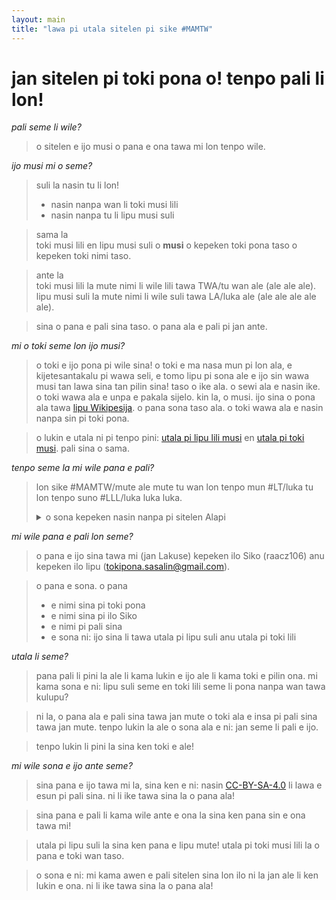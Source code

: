 ```yaml
---
layout: main
title: "lawa pi utala sitelen pi sike #MAMTW"
---
```


# jan sitelen pi toki pona o! tenpo pali li lon!

*pali seme li wile?*

> o sitelen e ijo musi o pana e ona tawa mi lon tenpo wile.

*ijo musi mi o seme?*

> suli la nasin tu li lon!
> - nasin nanpa wan li toki musi lili
> - nasin nanpa tu li lipu musi suli

> sama la <br>
> toki musi lili en lipu musi suli o **musi** o kepeken toki pona taso o kepeken toki nimi taso. 

> ante la <br>
> toki musi lili la mute nimi li wile lili tawa TWA/tu wan ale (ale ale ale). <br>
> lipu musi suli la mute nimi li wile suli tawa LA/luka ale (ale ale ale ale ale). 

> sina o pana e pali sina taso. o pana ala e pali pi jan ante. 

*mi o toki seme lon ijo musi?*

> o toki e ijo pona pi wile sina!
> o toki e ma nasa mun pi lon ala, e kijetesantakalu pi wawa seli, e tomo lipu pi sona ale e ijo sin wawa musi tan lawa sina tan pilin sina!
> taso o ike ala. o sewi ala e nasin ike. o toki wawa ala e unpa e pakala sijelo.
> kin la, o musi. ijo sina o pona ala tawa [lipu Wikipesija](https://wikipesija.org/wiki/lipu_open). o pana sona taso ala. o toki wawa ala e nasin nanpa sin pi toki pona. 

> o lukin e utala ni pi tenpo pini: [utala pi lipu lili musi](/mamt/lipu-lili/) en [utala pi toki musi](/mam/toki-musi-lili). pali sina o sama. 

*tenpo seme la mi wile pana e pali?*

> lon sike #MAMTW/mute ale mute tu wan lon tenpo mun #LT/luka tu lon tenpo suno #LLL/luka luka luka.
>   <details><summary>o sona kepeken nasin nanpa pi sitelen Alapi</summary> 2023-07-15 </details>

*mi wile pana e pali lon seme?*

> o pana e ijo sina tawa mi (jan Lakuse) kepeken ilo Siko (raacz106) anu kepeken ilo lipu (tokipona.sasalin@gmail.com).

> o pana e sona. o pana 
> - e nimi sina pi toki pona
> - e nimi sina pi ilo Siko
> - e nimi pi pali sina
> - e sona ni: ijo sina li tawa utala pi lipu suli anu utala pi toki lili

*utala li seme?*

> pana pali li pini la ale li kama lukin e ijo ale li kama toki e pilin ona. mi kama sona e ni: lipu suli seme en toki lili seme li pona nanpa wan tawa kulupu?

> ni la, o pana ala e pali sina tawa jan mute o toki ala e insa pi pali sina tawa jan mute. tenpo lukin la ale o sona ala e ni: jan seme li pali e ijo.

> tenpo lukin li pini la sina ken toki e ale!

*mi wile sona e ijo ante seme?*

> sina pana e ijo tawa mi la, sina ken e ni: nasin [CC-BY-SA-4.0](https://creativecommons.org/licenses/by-sa/4.0/) li lawa e esun pi pali sina. ni li ike tawa sina la o pana ala!

> sina pana e pali li kama wile ante e ona la sina ken pana sin e ona tawa mi!

> utala pi lipu suli la sina ken pana e lipu mute! utala pi toki musi lili la o pana e toki wan taso. 

> o sona e ni: mi kama awen e pali sitelen sina lon ilo ni la jan ale li ken lukin e ona. ni li ike tawa sina la o pana ala!
